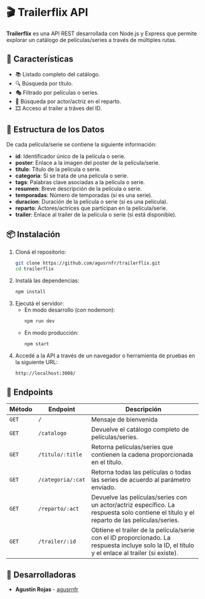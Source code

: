 # 🎬 Trailerflix API

**Trailerflix** es una API REST desarrollada con Node.js y Express que permite explorar un catálogo de películas/series a través de múltiples rutas.

## 🚀 Características

- 📚 Listado completo del catálogo.
- 🔍 Búsqueda por título.
- 🎭 Filtrado por películas o series.
- 👥 Búsqueda por actor/actriz en el reparto.
- 🎞 Acceso al trailer a tráves del ID.

## 📖 Estructura de los Datos

De cada película/serie se contiene la siguiente información:
- **id**: Identificador único de la película o serie.
- **poster**: Enlace a la imagen del poster de la película/serie.
- **titulo**: Título de la película o serie.
- **categoria**: Si se trata de una película o serie.
- **tags**: Palabras clave asociadas a la película o serie.
- **resumen**: Breve descripción de la película o serie.
- **temporadas**: Número de temporadas (si es una serie).
- **duracion**: Duración de la película o serie (si es una película).
- **reparto**: Actores/actrices que participan en la película/serie.
- **trailer**: Enlace al trailer de la película o serie (si está disponible).

## 📦 Instalación

1. Cloná el repositorio:
   ```bash
   git clone https://github.com/agusrnfr/trailerflix.git
   cd trailerflix
   ```
2. Instalá las dependencias:
    ```bash
    npm install
    ```
3. Ejecutá el servidor:
   * En modo desarrollo (con nodemon):
        ```bash
        npm run dev
        ```
   * En modo producción:
        ```bash
        npm start
        ```
4. Accedé a la API a través de un navegador o herramienta de pruebas en la siguiente URL:
   ```bash
   http://localhost:3008/
   ```

## 🔧 Endpoints

| Método | Endpoint          | Descripción                                                                                                                                     |
| ------ | ----------------- | ----------------------------------------------------------------------------------------------------------------------------------------------- |
| `GET`  | `/`               | Mensaje de bienvenida                                                                                                                           |
| `GET`  | `/catalogo`       | Devuelve el catálogo completo de películas/series.                                                                                              |
| `GET`  | `/titulo/:title`  | Retorna películas/series que contienen la cadena proporcionada en el título.                                                                    |
| `GET`  | `/categoria/:cat` | Retorna todas las películas o todas las series de acuerdo al parámetro enviado.                                                                 |
| `GET`  | `/reparto/:act`   | Devuelve las películas/series con un actor/actriz específico. La respuesta solo contiene el título y el reparto de las películas/series.        |
| `GET`  | `/trailer/:id`    | Obtiene el trailer de la película/serie con el ID proporcionado. La respuesta incluye solo la ID, el título y el enlace al trailer (si existe). |

## 👥 Desarrolladoras

- **Agustín Rojas** - [agusrnfr](https://github.com/agusrnfr)
